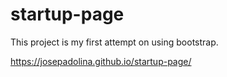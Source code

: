# startup-page
This project is my first attempt on using bootstrap.

https://josepadolina.github.io/startup-page/
